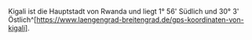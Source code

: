 Kigali ist die Hauptstadt von Rwanda und liegt 1° 56' Südlich und 30° 3' Östlich^[https://www.laengengrad-breitengrad.de/gps-koordinaten-von-kigali].